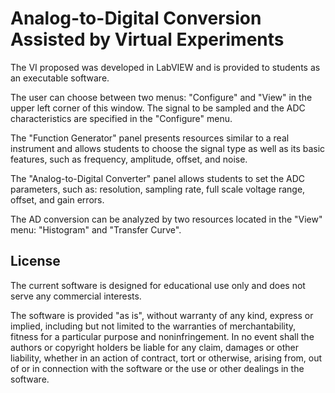 # Analog-to-Digital Conversion Assisted by Virtual Experiments

The VI proposed was developed in LabVIEW and is provided to students as an executable software.

The user can choose between two menus: "Configure" and "View" in the upper left corner of this window. The signal to be sampled and the ADC characteristics are specified in the "Configure" menu. 

The "Function Generator" panel presents resources similar to a real instrument and allows students to choose the signal type as well as its basic features, such as frequency, amplitude, offset, and noise. 

The "Analog-to-Digital Converter" panel allows students to set the ADC parameters, such as: resolution, sampling rate, full scale voltage range, offset, and gain errors. 

The AD conversion can be analyzed by two resources located in the "View" menu: "Histogram" and "Transfer Curve".  

## License

The current software is designed for educational use only and does not serve any commercial interests.

The software is provided "as is", without warranty of any kind, express or implied, including but not limited to the warranties of merchantability, fitness for a particular purpose and noninfringement. In no event shall the authors or copyright holders be liable for any claim, damages or other liability, whether in an action of contract, tort or otherwise, arising from,
out of or in connection with the software or the use or other dealings in the software.
